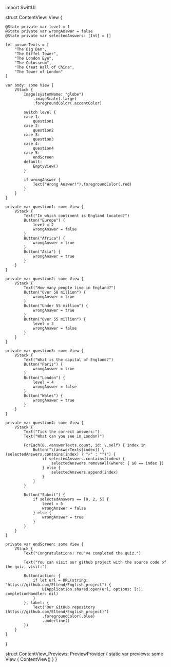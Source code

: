 import SwiftUI

struct ContentView: View {
    
    @State private var level = 1
    @State private var wrongAnswer = false
    @State private var selectedAnswers: [Int] = []
    
    let answerTexts = [
        "The Big Ben",
        "The Eiffel Tower",
        "The London Eye",
        "The Colosseum",
        "The Great Wall of China",
        "The Tower of London"
    ]
    
    var body: some View {
        VStack {
            Image(systemName: "globe")
                .imageScale(.large)
                .foregroundColor(.accentColor)
            
            switch level {
            case 1:
                question1
            case 2:
                question2
            case 3:
                question3
            case 4:
                question4
            case 5:
                endScreen
            default:
                EmptyView()
            }
            
            if wrongAnswer {
                Text("Wrong Answer!").foregroundColor(.red)
            }
        }
    }
    
    private var question1: some View {
        VStack {
            Text("In which continent is England located?")
            Button("Europe") {
                level = 2
                wrongAnswer = false
            }
            Button("Africa") {
                wrongAnswer = true
            }
            Button("Asia") {
                wrongAnswer = true
            }
        }
    }
    
    private var question2: some View {
        VStack {
            Text("How many people live in England?")
            Button("Over 58 million") {
                wrongAnswer = true
            }
            Button("Under 55 million") {
                wrongAnswer = true
            }
            Button("Over 55 million") {
                level = 3
                wrongAnswer = false
            }
        }
    }
    
    private var question3: some View {
        VStack {
            Text("What is the capital of England?")
            Button("Paris") {
                wrongAnswer = true
            }
            Button("London") {
                level = 4
                wrongAnswer = false
            }
            Button("Wales") {
                wrongAnswer = true
            }
        }
    }
    
    private var question4: some View {
        VStack {
            Text("Tick the correct answers:")
            Text("What can you see in London?")
            
            ForEach(0..<answerTexts.count, id: \.self) { index in
                Button("\(answerTexts[index]) \(selectedAnswers.contains(index) ? "✓" : "")") {
                    if selectedAnswers.contains(index) {
                        selectedAnswers.removeAll(where: { $0 == index })
                    } else {
                        selectedAnswers.append(index)
                    }
                }
            }
            
            Button("Submit") {
                if selectedAnswers == [0, 2, 5] {
                    level = 5
                    wrongAnswer = false
                } else {
                    wrongAnswer = true
                }
            }
        }
    }
    
    private var endScreen: some View {
        VStack {
            Text("Congratulations! You've completed the quiz.")
            
            Text("You can visit our github project with the source code of the quiz, visit:")
            
            Button(action: {
                if let url = URL(string: "https://github.com/Eltend/English_project") {
                    UIApplication.shared.open(url, options: [:], completionHandler: nil)
                }
            }, label: {
                Text("Our GitHub repository (https://github.com/Eltend/English_project)")
                    .foregroundColor(.blue)
                    .underline()
            })
        }
    }
}

struct ContentView_Previews: PreviewProvider {
    static var previews: some View {
        ContentView()
    }
}
